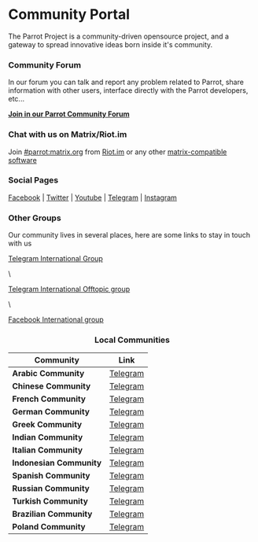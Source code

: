# Community Portal #

The Parrot Project is a community-driven opensource project, and a gateway to spread innovative ideas born inside it's community.

### Community Forum ###

In our forum you can talk and report any problem related to Parrot, share information with other users, interface directly with the Parrot developers, etc...

<a href="https://community.parrotlinux.org"><strong>Join in our Parrot Community Forum</strong></a>

### Chat with us on Matrix/Riot.im ###

Join <a href="https://matrix.to/#/#parrot:matrix.org?via=matrix.org" target="_blank" class="btn btn-primary">#parrot:matrix.org</a>
from <a target="_blank" href="https://riot.im">Riot.im</a> or any other <a target="_blank" href="https://matrix.org">matrix-compatible software</a>

### Social Pages ###

<a href="https://facebook.com/parrotsec" target="_blank">Facebook</a> |
<a href="https://twitter.com/parrotsec" target="_blank">Twitter</a> |
<a href="https://www.youtube.com/channel/UCj2dezzTc_Oy9eAEwBBodpw" target="_blank">Youtube</a> |
<a href="https://telegram.me/parrotproject" target="_blank">Telegram</a> |
<a href="https://www.instagram.com/parrotproject/" target="_blank">Instagram</a>

### Other Groups ###

Our community lives in several places, here are some links to stay in touch with us

 <a href="https://t.me/parrotsecgroup" target="_blank">Telegram International Group</a>

\

 <a href="https://t.me/ParrotSecofftopic" target="_blank">Telegram International Offtopic group</a>

\

<a href="https://www.facebook.com/groups/parrotsec/" target="_blank">Facebook International group</a>

<h3 align="center">Local Communities</h3>

| Community | Link |
|------------|--------|
|<strong>Arabic Community</strong>|<a href="https://t.me/ParrotArabic">Telegram</a>|
|<strong>Chinese Community</strong>|<a href="https://t.me/parrotsecCN">Telegram</a>|
|<strong>French Community</strong>|<a href="https://t.me/ParrotSecFrance">Telegram</a>|
|<strong>German Community</strong>|<a href="https://t.me/parrot_os_ger">Telegram</a>|
|<strong>Greek Community</strong>|<a href="https://t.me/parrotosgr">Telegram</a>|
|<strong>Indian Community</strong>|<a href="https://t.me/parrotsecindia">Telegram</a>|
|<strong>Italian Community</strong>|<a href="https://t.me/parrotsecita">Telegram</a>|
|<strong>Indonesian Community</strong>|<a href="https://t.me/parrotsecurityindonesia">Telegram</a>|
|<strong>Spanish Community</strong>|<a href="https://t.me/ParrotSpanishGroup">Telegram</a>|
|<strong>Russian Community</strong>|<a href="https://t.me/ParrotSecRU">Telegram</a>|
|<strong>Turkish Community</strong>|<a href="https://t.me/parrotsecturkey">Telegram</a>|
|<strong>Brazilian Community</strong>|<a href="https://t.me/ParrotOSBR">Telegram</a>|
|<strong>Poland Community</strong>|<a href="https://t.me/+GHKJSCbDrp9mYzlk">Telegram</a>|

